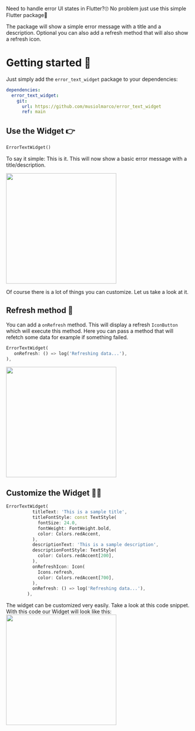 Need to handle error UI states in Flutter?🙄 No problem just use this simple Flutter package🤩

The package will show a simple error message with a title and a description. Optional you can also add a refresh method that will also show a refresh icon.

# Getting started 🚀
Just simply add the `error_text_widget` package to your dependencies:
```yaml
dependencies:
  error_text_widget:
    git:
      url: https://github.com/musiolmarco/error_text_widget
      ref: main
```

## Use the Widget 👉
```dart
ErrorTextWidget()
```
To say it simple: This is it. This will now show a basic error message with a title/description. 

<img src="https://github.com/musiolmarco/error_text_widget/assets/64715619/55fa2692-f759-48dc-9684-9db33c4fb421" width="300">

Of course there is a lot of things you can customize. Let us take a look at it.


## Refresh method 🔄
You can add a `onRefresh` method. This will display a refresh `IconButton` which will execute this method. Here you can pass a method that will refetch some data for example if something failed.
```dart
ErrorTextWidget(
   onRefresh: () => log('Refreshing data...'),
),
```
<img src="https://github.com/musiolmarco/error_text_widget/assets/64715619/a995e582-3f8c-4f28-8d34-631d8b8d27b8" width="300">

## Customize the Widget 🧑‍🎨
```dart
ErrorTextWidget(
          titleText: 'This is a sample title',
          titleFontStyle: const TextStyle(
            fontSize: 24.0,
            fontWeight: FontWeight.bold,
            color: Colors.redAccent,
          ),
          descriptionText: 'This is a sample description',
          descriptionFontStyle: TextStyle(
            color: Colors.redAccent[200],
          ),
          onRefreshIcon: Icon(
            Icons.refresh,
            color: Colors.redAccent[700],
          ),
          onRefresh: () => log('Refreshing data...'),
        ),
```
The widget can be customized very easily. Take a look at this code snippet. With this code our Widget will look like this:
<img src="https://github.com/musiolmarco/error_text_widget/assets/64715619/92102b4d-5210-47df-8ecb-5e78539013da" width="300">


